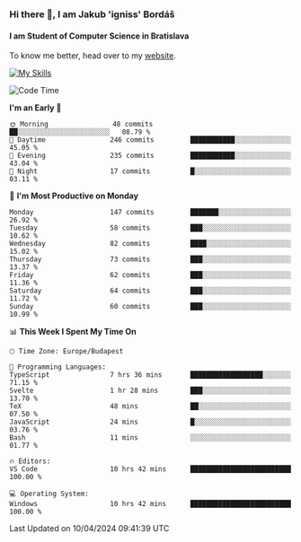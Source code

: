 ### Hi there 👋, I am Jakub 'igniss' Bordáš

#### I am Student of Computer Science in Bratislava
To know me better, head over to my [website](https://bordas.sk).

[![My Skills](https://skillicons.dev/icons?i=js,html,css,figma,svelte,java,kotlin,python,postgresql,typescript,nest,nodejs)](https://bordas.sk)


<!--START_SECTION:waka-->
![Code Time](http://img.shields.io/badge/Code%20Time-1%2C463%20hrs%2011%20mins-blue)

**I'm an Early 🐤** 

```text
🌞 Morning                48 commits          ██░░░░░░░░░░░░░░░░░░░░░░░   08.79 % 
🌆 Daytime                246 commits         ███████████░░░░░░░░░░░░░░   45.05 % 
🌃 Evening                235 commits         ███████████░░░░░░░░░░░░░░   43.04 % 
🌙 Night                  17 commits          █░░░░░░░░░░░░░░░░░░░░░░░░   03.11 % 
```
📅 **I'm Most Productive on Monday** 

```text
Monday                   147 commits         ███████░░░░░░░░░░░░░░░░░░   26.92 % 
Tuesday                  58 commits          ███░░░░░░░░░░░░░░░░░░░░░░   10.62 % 
Wednesday                82 commits          ████░░░░░░░░░░░░░░░░░░░░░   15.02 % 
Thursday                 73 commits          ███░░░░░░░░░░░░░░░░░░░░░░   13.37 % 
Friday                   62 commits          ███░░░░░░░░░░░░░░░░░░░░░░   11.36 % 
Saturday                 64 commits          ███░░░░░░░░░░░░░░░░░░░░░░   11.72 % 
Sunday                   60 commits          ███░░░░░░░░░░░░░░░░░░░░░░   10.99 % 
```


📊 **This Week I Spent My Time On** 

```text
🕑︎ Time Zone: Europe/Budapest

💬 Programming Languages: 
TypeScript               7 hrs 36 mins       ██████████████████░░░░░░░   71.15 % 
Svelte                   1 hr 28 mins        ███░░░░░░░░░░░░░░░░░░░░░░   13.70 % 
TeX                      48 mins             ██░░░░░░░░░░░░░░░░░░░░░░░   07.50 % 
JavaScript               24 mins             █░░░░░░░░░░░░░░░░░░░░░░░░   03.76 % 
Bash                     11 mins             ░░░░░░░░░░░░░░░░░░░░░░░░░   01.77 % 

🔥 Editors: 
VS Code                  10 hrs 42 mins      █████████████████████████   100.00 % 

💻 Operating System: 
Windows                  10 hrs 42 mins      █████████████████████████   100.00 % 
```


 Last Updated on 10/04/2024 09:41:39 UTC
<!--END_SECTION:waka-->
